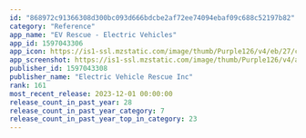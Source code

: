 ```yaml
---
id: "868972c91366308d300bc093d666bdcbe2af72ee74094ebaf09c688c52197b82"
category: "Reference"
app_name: "EV Rescue - Electric Vehicles"
app_id: 1597043306
app_icon: https://is1-ssl.mzstatic.com/image/thumb/Purple126/v4/eb/27/cb/eb27cb15-cbae-3a98-b714-fab22f0f063b/AppIcon-1x_U007epad-0-85-220-0.png/1024x1024bb.png
app_screenshot: https://is1-ssl.mzstatic.com/image/thumb/Purple126/v4/ad/9b/7d/ad9b7df6-7b85-087b-8271-e5d555dda807/940ea688-69f9-491e-a4ca-8dda33bd662c_iPhone_Choose_An_Option_7.3.23_1242x2208.png/1242x2208bb.png
publisher_id: 1597043308
publisher_name: "Electric Vehicle Rescue Inc"
rank: 161
most_recent_release: 2023-12-01 00:00:00
release_count_in_past_year: 28
release_count_in_past_year_category: 7
release_count_in_past_year_top_in_category: 23
---
```

